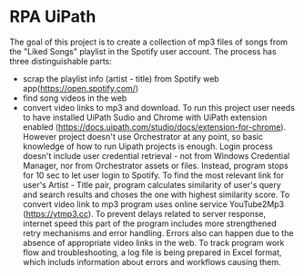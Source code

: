 # RPA UiPath
The goal of this project is to create a collection of mp3 files of songs from the "Liked Songs" playlist in the Spotify user account. The process has three distinguishable parts:
- scrap the playlist info (artist - title) from Spotify web app(https://open.spotify.com/)
- find song videos in the web
- convert video links to mp3 and download.
To run this project user needs to have installed UiPath Sudio and Chrome with UiPath extension enabled (https://docs.uipath.com/studio/docs/extension-for-chrome). However project doesn't use Orchestrator at any point, so basic knowledge of how to run Uipath projects is enough.
Login process doesn't include user credential retrieval - not from Windows Credential Manager, nor from Orchestrator assets or files. Instead, program stops for 10 sec to let user login to Spotify.
To find the most relevant link for user's Artist - Title pair, program calculates similarity of user's query and search results and choses the one with highest similarity score.
To convert video link to mp3 program uses online service YouTube2Mp3 (https://ytmp3.cc). To prevent delays related to server response, internet speed this part of the program includes more strengthened retry mechanisms and error handling.
Errors also can happen due to the absence of appropriate video links in the web.
To track program work flow and troubleshooting, a log file is being prepared in Excel format, which includs information about errors and workflows causing them.

